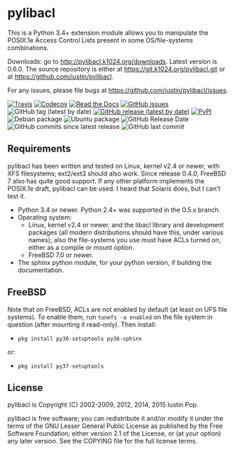 # pylibacl

This is a Python 3.4+ extension module allows you to manipulate the
POSIX.1e Access Control Lists present in some OS/file-systems
combinations.

Downloads: go to <http://pylibacl.k1024.org/downloads>. Latest version
is 0.6.0. The source repository is either at
<https://git.k1024.org/pylibacl.git> or at
<https://github.com/iustin/pylibacl>.

For any issues, please file bugs at
<https://github.com/iustin/pylibacl/issues>.

[![Travis](https://img.shields.io/travis/iustin/pylibacl)](https://travis-ci.org/iustin/pylibacl)
[![Codecov](https://img.shields.io/codecov/c/github/iustin/pylibacl)](https://codecov.io/gh/iustin/pylibacl)
[![Read the Docs](https://img.shields.io/readthedocs/pylibacl)](http://pylibacl.readthedocs.io/en/latest/?badge=latest)
[![GitHub issues](https://img.shields.io/github/issues/iustin/pylibacl)](https://github.com/iustin/pylibacl/issues)
![GitHub tag (latest by date)](https://img.shields.io/github/v/tag/iustin/pylibacl)
[![GitHub release (latest by date)](https://img.shields.io/github/v/release/iustin/pylibacl)](https://github.com/iustin/pylibacl/releases)
[![PyPI](https://img.shields.io/pypi/v/pylibacl)](https://pypi.org/project/pylibacl/)
![Debian package](https://img.shields.io/debian/v/python-pylibacl)
![Ubuntu package](https://img.shields.io/ubuntu/v/python-pylibacl)
![GitHub Release Date](https://img.shields.io/github/release-date/iustin/pylibacl)
![GitHub commits since latest release](https://img.shields.io/github/commits-since/iustin/pylibacl/latest)
![GitHub last commit](https://img.shields.io/github/last-commit/iustin/pylibacl)

## Requirements

pylibacl has been written and tested on Linux, kernel v2.4 or newer,
with XFS filesystems; ext2/ext3 should also work. Since release 0.4.0,
FreeBSD 7 also has quite good support. If any other platform
implements the POSIX.1e draft, pylibacl can be used. I heard that
Solaris does, but I can't test it.

- Python 3.4 or newer. Python 2.4+ was supported in the 0.5.x branch.
- Operating system:
    - Linux, kernel v2.4 or newer, and the libacl library and
      development packages (all modern distributions should have this,
      under various names); also the file-systems you use must have
      ACLs turned on, either as a compile or mount option.
    - FreeBSD 7.0 or newer.
- The sphinx python module, for your python version, if building the
  documentation.

## FreeBSD

Note that on FreeBSD, ACLs are not enabled by default (at least on UFS
file systems). To enable them, run `tunefs -a enabled` on the file
system in question (after mounting it read-only). Then install:

- `pkg install py36-setuptools py36-sphinx`

or:

- `pkg install py37-setuptools`


License
-------

pylibacl is Copyright (C) 2002-2009, 2012, 2014, 2015 Iustin Pop.

pylibacl is free software; you can redistribute it and/or modify it under the
terms of the GNU Lesser General Public License as published by the Free
Software Foundation; either version 2.1 of the License, or (at your option) any
later version. See the COPYING file for the full license terms.
